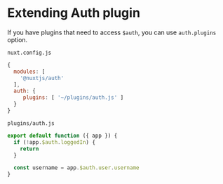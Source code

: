 # Extending Auth plugin

If you have plugins that need to access `$auth`, you can use `auth.plugins` option.

`nuxt.config.js`

```js
{
  modules: [
    '@nuxtjs/auth'
  ],
  auth: {
     plugins: [ '~/plugins/auth.js' ]
  }
}
```

`plugins/auth.js`

```js
export default function ({ app }) {
  if (!app.$auth.loggedIn) {
    return
  }

  const username = app.$auth.user.username
}
```
